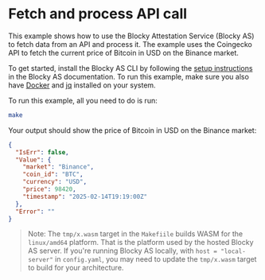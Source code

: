# Fetch and process API call

This example shows how to use the Blocky Attestation Service (Blocky AS) to
fetch data from an API and process it. The example uses the Coingecko API to
fetch the current price of Bitcoin in USD on the Binance market.

To get started, install the Blocky AS CLI by following the
[setup instructions](https://blocky-docs.redocly.app/attestation-service/setup)
in the Blocky AS documentation. To run this example, make sure you also have
[Docker](https://www.docker.com/) and [jq](https://jqlang.org/) installed on
your system.

To run this example, all you need to do is run:

```bash
make
```

Your output should show the price of Bitcoin in USD on the Binance market:

```json
{
  "IsErr": false,
  "Value": {
    "market": "Binance",
    "coin_id": "BTC",
    "currency": "USD",
    "price": 98420,
    "timestamp": "2025-02-14T19:19:00Z"
  },
  "Error": ""
}
```

> Note: The `tmp/x.wasm` target in the `Makefiile` builds WASM for the
> `linux/amd64` platform. That is the platform used by the hosted Blocky AS
> server. If you're running Blocky AS locally, with `host = "local-server"` in
> `config.yaml`, you may need to update the `tmp/x.wasm` target to build for 
> your architecture.
